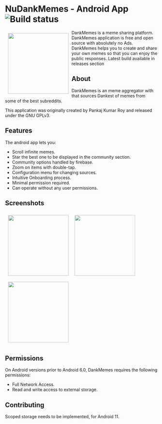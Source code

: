 # NuDankMemes - Android App ![Build status](https://github.com/wallabag/android-app/workflows/CI/badge.svg?branch=master)

<img src="https://github.com/1719pankaj/Dank-Memes-2/blob/main/Images/meme_icon.png" align="left"
width="200" hspace="10" vspace="10">

DankMemes is a meme sharing platform.  
DankMemes application is free and open source with absolutely no Ads.
DankMemes helps you to create and share your own memes so that you can enjoy the public responses.
Latest build available in releases section

## About

DankMemes is an meme aggregator with that sources Dankest of memes from some of the best subreddits.

This application was originally created by Pankaj Kumar Roy and released under the GNU GPLv3.

## Features

The android app lets you:
- Scroll infinite memes.
- Star the best one to be displayed in the community section.
- Community options handled by firebase.
- Zoom on items with double-tap.
- Configuration menu for changing sources.
- Intuitive Onboarding process.
- Minimal permission required.
- Can operate without any user permissions.

## Screenshots

[<img src="https://github.com/1719pankaj/Dank-Memes-2/blob/main/Images/Onboarding.jpg" align="left"
width="200"
    hspace="10" vspace="10">](https://github.com/1719pankaj/Dank-Memes-2/blob/main/Images/Onboarding.jpg)
[<img src="https://github.com/1719pankaj/Dank-Memes-2/blob/main/Images/Config.jpg" align="center"
width="200"
    hspace="10" vspace="10">](https://github.com/1719pankaj/Dank-Memes-2/blob/main/Images/Config.jpg)
[<img src="https://github.com/1719pankaj/Dank-Memes-2/blob/main/Images/Recycler.jpg" align="center"
width="200"
    hspace="10" vspace="10">](https://github.com/1719pankaj/Dank-Memes-2/blob/main/Images/Recycler.jpg)

## Permissions

On Android versions prior to Android 6.0, DankMemes requires the following permissions:
- Full Network Access.
- Read and write access to external storage.

## Contributing

Scoped storage needs to be implemented, for Android 11.
